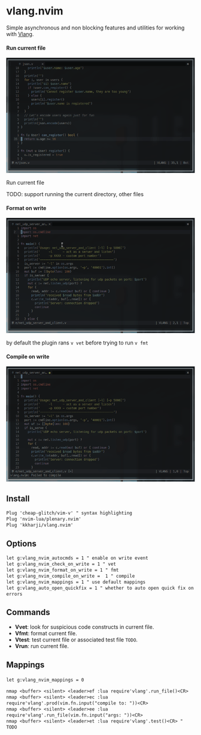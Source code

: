 vlang.nvim
===================

Simple asynchronous and non blocking features and utilities for working with [Vlang](https://github.com/vlang/v).

#### Run current file
![](./assets/run_command.gif)

Run current file

TODO: support running the current directory, other files

#### Format on write
![](./assets/format_error.gif)

by default the plugin rans `v vet` before trying to run `v fmt`

#### Compile on write
![](./assets/compile_error.gif)

Install
---------------------

```vim
Plug 'cheap-glitch/vim-v' " syntax highlighting
Plug 'nvim-lua/plenary.nvim'
Plug 'kkharji/vlang.nvim'
```

Options
--------------------

```vim
let g:vlang_nvim_autocmds = 1 " enable on write event
let g:vlang_nvim_check_on_write = 1 " vet
let g:vlang_nvim_format_on_write = 1 " fmt
let g:vlang_nvim_compile_on_write =  1 " compile
let g:vlang_nvim_mappings = 1 " use default mappings
let g:vlang_auto_open_quickfix = 1 " whether to auto open quick fix on errors

```

Commands
--------------------
- **Vvet**: look for suspicious code constructs in current file.
- **Vfmt**: format current file.
- **Vtest**: test current file or associated test file `TODO`.
- **Vrun**: run current file.


Mappings
-------------------
`let g:vlang_nvim_mappings = 0`
```vim
nmap <buffer> <silent> <leader>ef :lua require'vlang'.run_file()<CR>
nmap <buffer> <silent> <leader>ec :lua require'vlang'.prod(vim.fn.input("compile to: "))<CR>
nmap <buffer> <silent> <leader>ee :lua require'vlang'.run_file(vim.fn.input("args: "))<CR>
nmap <buffer> <silent> <leader>et :lua require'vlang'.test()<CR> " TODO
```

